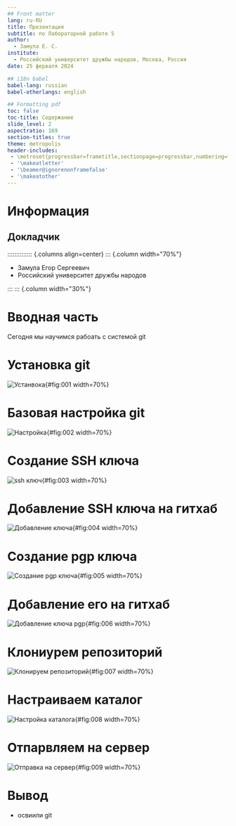 ```yaml
---
## Front matter
lang: ru-RU
title: Презентация 
subtitle: по Лабораторной работе 5
author:
  - Замула Е. С.
institute:
  - Российский университет дружбы народов, Москва, Россия
date: 25 ферваля 2024

## i18n babel
babel-lang: russian
babel-otherlangs: english

## Formatting pdf
toc: false
toc-title: Содержание
slide_level: 2
aspectratio: 169
section-titles: true
theme: metropolis
header-includes:
 - \metroset{progressbar=frametitle,sectionpage=progressbar,numbering=fraction}
 - '\makeatletter'
 - '\beamer@ignorenonframefalse'
 - '\makeatother'
---
```


# Информация

## Докладчик

:::::::::::::: {.columns align=center}
::: {.column width="70%"}

  * Замула Егор Сергеевич
  * Российский университет дружбы народов

:::
::: {.column width="30%"}

# Вводная часть

Сегодня мы научимся рабоать с системой git

# Установка git

![Устанвока](https://github.com/egorzam21/study_2023-2024_os-intro/blob/master/labs/lab02/report/image/%D0%A1%D0%BD%D0%B8%D0%BC%D0%BE%D0%BA%20%D1%8D%D0%BA%D1%80%D0%B0%D0%BD%D0%B0%20%D0%BE%D1%82%202024-02-24%2011-46-51.png?raw=true){#fig:001 width=70%}

# Базовая настройка git

![Настройка](https://github.com/egorzam21/study_2023-2024_os-intro/blob/master/labs/lab02/report/image/%D0%A1%D0%BD%D0%B8%D0%BC%D0%BE%D0%BA%20%D1%8D%D0%BA%D1%80%D0%B0%D0%BD%D0%B0%20%D0%BE%D1%82%202024-02-24%2011-50-03.png?raw=true){#fig:002 width=70%}

# Создание SSH ключа

![ssh ключ](https://github.com/egorzam21/study_2023-2024_os-intro/blob/master/labs/lab02/report/image/%D0%A1%D0%BD%D0%B8%D0%BC%D0%BE%D0%BA%20%D1%8D%D0%BA%D1%80%D0%B0%D0%BD%D0%B0%20%D0%BE%D1%82%202024-02-24%2011-50-55.png?raw=true){#fig:003 width=70%}

# Добавление SSH ключа на гитхаб

![Добавление ключа](https://github.com/egorzam21/study_2023-2024_os-intro/blob/master/labs/lab02/report/image/%D0%A1%D0%BD%D0%B8%D0%BC%D0%BE%D0%BA%20%D1%8D%D0%BA%D1%80%D0%B0%D0%BD%D0%B0%20%D0%BE%D1%82%202024-02-24%2011-56-55.png?raw=true){#fig:004 width=70%}

# Создание pgp ключа

![Создание pgp ключа](https://github.com/egorzam21/study_2023-2024_os-intro/blob/master/labs/lab02/report/image/%D0%A1%D0%BD%D0%B8%D0%BC%D0%BE%D0%BA%20%D1%8D%D0%BA%D1%80%D0%B0%D0%BD%D0%B0%20%D0%BE%D1%82%202024-02-24%2012-02-29.png?raw=true){#fig:005 width=70%}

# Добавление его на гитхаб

![Добавление ключа pgp](https://github.com/egorzam21/study_2023-2024_os-intro/blob/master/labs/lab02/report/image/%D0%A1%D0%BD%D0%B8%D0%BC%D0%BE%D0%BA%20%D1%8D%D0%BA%D1%80%D0%B0%D0%BD%D0%B0%20%D0%BE%D1%82%202024-02-24%2012-06-37.png?raw=true){#fig:006 width=70%}

# Клониурем репозиторий

![Клонируем репозиторий](https://github.com/egorzam21/study_2023-2024_os-intro/blob/master/labs/lab02/report/image/%D0%A1%D0%BD%D0%B8%D0%BC%D0%BE%D0%BA%20%D1%8D%D0%BA%D1%80%D0%B0%D0%BD%D0%B0%20%D0%BE%D1%82%202024-02-24%2012-23-49.png?raw=true){#fig:007 width=70%}

# Настраиваем каталог

![Настройка каталога](https://github.com/egorzam21/study_2023-2024_os-intro/blob/master/labs/lab02/report/image/%D0%A1%D0%BD%D0%B8%D0%BC%D0%BE%D0%BA%20%D1%8D%D0%BA%D1%80%D0%B0%D0%BD%D0%B0%20%D0%BE%D1%82%202024-02-24%2012-47-10.png?raw=true){#fig:008 width=70%}

# Отпарвляем на сервер 
![Отправка на сервер](https://github.com/egorzam21/study_2023-2024_os-intro/blob/master/labs/lab02/report/image/%D0%A1%D0%BD%D0%B8%D0%BC%D0%BE%D0%BA%20%D1%8D%D0%BA%D1%80%D0%B0%D0%BD%D0%B0%20%D0%BE%D1%82%202024-02-24%2012-50-43.png?raw=true){#fig:009 width=70%}

# Вывод
- освиили git
